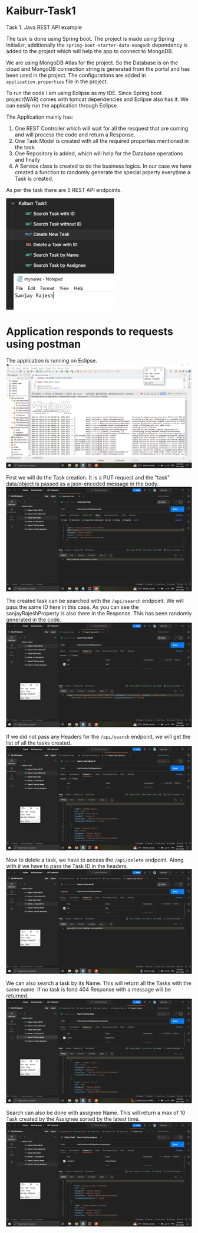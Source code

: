 # Kaiburr-Task1
Task 1. Java REST API example

The task is done using Spring boot. The project is made using Spring Initializr, additionally the `spring-boot-starter-data-mongodb` dependency is added to the project which will help the app to connect to MongoDB.

We are using MongoDB Atlas for the project. So the Database is on the cloud and MongoDB connection string is generated from the portal and has been used in the project. The configurations are added in `application.properties` file in the project.

To run the code I am using Eclipse as my IDE. Since Spring boot project(WAR) comes with tomcat dependencies and Eclipse also has it. We can easily run the application through Eclipse.

The Application mainly has:

1. One REST Controller which will wait for all the resquest that are coming and will process the code and return a Response.
2. One Task Model is created with all the required properties mentioned in the task.
3. One Repository is added, which will help for the Database operations and finally
4. A Service class is created to do the business logics. In our case we have created a function to randomly generate the special prperty everytime a Task is created.

As per the task there are 5 REST API endpoints.

![Screenshot](screenshots/Postman_reqList.PNG)

# Application responds to requests using postman

The application is running on Eclipse.
![Screenshot](screenshots/appRunningOnEclipse.PNG)

First we will do the Task creation. It is a PUT request and the "task" data/object is passed as a json-encoded message in the body.
![Screenshot](screenshots/TaskCreation.PNG)

The created task can be searched with the `/api/search` endpoint. We will pass the same ID here in this case. As you can see the sanjayRajeshProperty is also there in the Response. This has been randomly generated in the code.
![Screenshot](screenshots/searchTaskWithID.PNG)

If we did not pass any Headers for the `/api/search` endpoint, we will get the list of all the tasks created.
![Screenshot](screenshots/searchTaskWithoutID.PNG)

Now to delete a task, we have to access the `/api/delete` endpoint. Along with it we have to pass the Task ID in the headers.
![Screenshot](screenshots/deleteTask.PNG)

We can also search a task by its Name. This will return all the Tasks with the same name. If no task is fond 404 Response with a message will be returned.
![Screenshot](screenshots/searchByName.PNG)

Search can also be done with assignee Name. This will return a max of 10 Task created by the Assignee sorted by the latest time.
![Screenshot](screenshots/searchByAssignee.PNG)